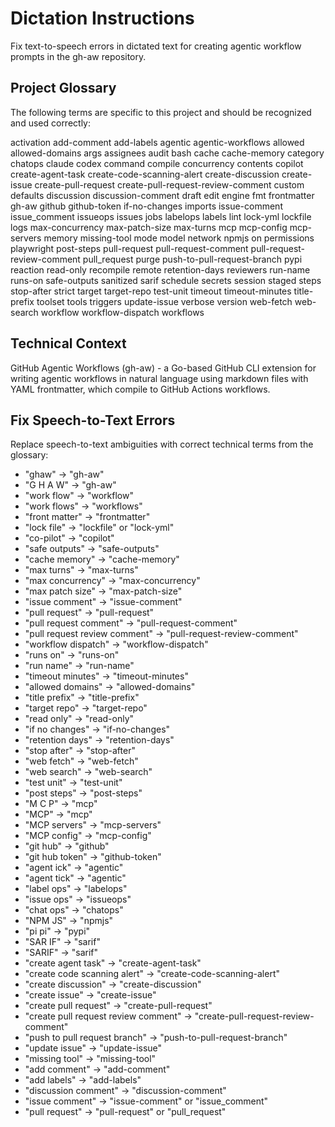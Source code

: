 # Dictation Instructions

Fix text-to-speech errors in dictated text for creating agentic workflow prompts in the gh-aw repository.

## Project Glossary

The following terms are specific to this project and should be recognized and used correctly:

activation
add-comment
add-labels
agentic
agentic-workflows
allowed
allowed-domains
args
assignees
audit
bash
cache
cache-memory
category
chatops
claude
codex
command
compile
concurrency
contents
copilot
create-agent-task
create-code-scanning-alert
create-discussion
create-issue
create-pull-request
create-pull-request-review-comment
custom
defaults
discussion
discussion-comment
draft
edit
engine
fmt
frontmatter
gh-aw
github
github-token
if-no-changes
imports
issue-comment
issue_comment
issueops
issues
jobs
labelops
labels
lint
lock-yml
lockfile
logs
max-concurrency
max-patch-size
max-turns
mcp
mcp-config
mcp-servers
memory
missing-tool
mode
model
network
npmjs
on
permissions
playwright
post-steps
pull-request
pull-request-comment
pull-request-review-comment
pull_request
purge
push-to-pull-request-branch
pypi
reaction
read-only
recompile
remote
retention-days
reviewers
run-name
runs-on
safe-outputs
sanitized
sarif
schedule
secrets
session
staged
steps
stop-after
strict
target
target-repo
test-unit
timeout
timeout-minutes
title-prefix
toolset
tools
triggers
update-issue
verbose
version
web-fetch
web-search
workflow
workflow-dispatch
workflows

## Technical Context

GitHub Agentic Workflows (gh-aw) - a Go-based GitHub CLI extension for writing agentic workflows in natural language using markdown files with YAML frontmatter, which compile to GitHub Actions workflows.

## Fix Speech-to-Text Errors

Replace speech-to-text ambiguities with correct technical terms from the glossary:

- "ghaw" → "gh-aw"
- "G H A W" → "gh-aw"
- "work flow" → "workflow"
- "work flows" → "workflows"
- "front matter" → "frontmatter"
- "lock file" → "lockfile" or "lock-yml"
- "co-pilot" → "copilot"
- "safe outputs" → "safe-outputs"
- "cache memory" → "cache-memory"
- "max turns" → "max-turns"
- "max concurrency" → "max-concurrency"
- "max patch size" → "max-patch-size"
- "issue comment" → "issue-comment"
- "pull request" → "pull-request"
- "pull request comment" → "pull-request-comment"
- "pull request review comment" → "pull-request-review-comment"
- "workflow dispatch" → "workflow-dispatch"
- "runs on" → "runs-on"
- "run name" → "run-name"
- "timeout minutes" → "timeout-minutes"
- "allowed domains" → "allowed-domains"
- "title prefix" → "title-prefix"
- "target repo" → "target-repo"
- "read only" → "read-only"
- "if no changes" → "if-no-changes"
- "retention days" → "retention-days"
- "stop after" → "stop-after"
- "web fetch" → "web-fetch"
- "web search" → "web-search"
- "test unit" → "test-unit"
- "post steps" → "post-steps"
- "M C P" → "mcp"
- "MCP" → "mcp"
- "MCP servers" → "mcp-servers"
- "MCP config" → "mcp-config"
- "git hub" → "github"
- "git hub token" → "github-token"
- "agent ick" → "agentic"
- "agent tick" → "agentic"
- "label ops" → "labelops"
- "issue ops" → "issueops"
- "chat ops" → "chatops"
- "NPM JS" → "npmjs"
- "pi pi" → "pypi"
- "SAR IF" → "sarif"
- "SARIF" → "sarif"
- "create agent task" → "create-agent-task"
- "create code scanning alert" → "create-code-scanning-alert"
- "create discussion" → "create-discussion"
- "create issue" → "create-issue"
- "create pull request" → "create-pull-request"
- "create pull request review comment" → "create-pull-request-review-comment"
- "push to pull request branch" → "push-to-pull-request-branch"
- "update issue" → "update-issue"
- "missing tool" → "missing-tool"
- "add comment" → "add-comment"
- "add labels" → "add-labels"
- "discussion comment" → "discussion-comment"
- "issue comment" → "issue-comment" or "issue_comment"
- "pull request" → "pull-request" or "pull_request"
